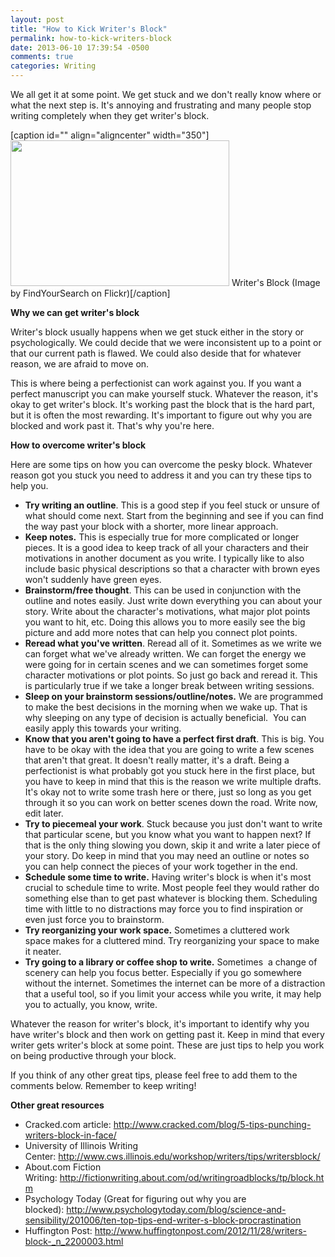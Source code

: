 ```yaml
---
layout: post
title: "How to Kick Writer's Block"
permalink: how-to-kick-writers-block
date: 2013-06-10 17:39:54 -0500
comments: true
categories: Writing
---
```

We all get it at some point. We get stuck and we don't really know where or what the next step is. It's annoying and frustrating and many people stop writing completely when they get writer's block.

[caption id="" align="aligncenter" width="350"]<img alt="" src="http://farm9.staticflickr.com/8164/7457566224_0acbc8e90e.jpg" width="350" height="233" /> Writer's Block (Image by FindYourSearch on Flickr)[/caption]

<strong>Why we can get writer's block</strong>

Writer's block usually happens when we get stuck either in the story or psychologically. We could decide that we were inconsistent up to a point or that our current path is flawed. We could also deside that for whatever reason, we are afraid to move on.

This is where being a perfectionist can work against you. If you want a perfect manuscript you can make yourself stuck. Whatever the reason, it's okay to get writer's block. It's working past the block that is the hard part, but it is often the most rewarding. It's important to figure out why you are blocked and work past it. That's why you're here.

<strong>How to overcome writer's block</strong>

Here are some tips on how you can overcome the pesky block. Whatever reason got you stuck you need to address it and you can try these tips to help you.
<ul>
	<li><span style="line-height: 13px;"><strong>Try writing an outline</strong>. This is a good step if you feel stuck or unsure of what should come next. Start from the beginning and see if you can find the way past your block with a shorter, more linear approach. </span></li>
	<li><strong>Keep notes.</strong> This is especially true for more complicated or longer pieces. It is a good idea to keep track of all your characters and their motivations in another document as you write. I typically like to also include basic physical descriptions so that a character with brown eyes won't suddenly have green eyes.</li>
	<li><strong>Brainstorm/free thought</strong>. This can be used in conjunction with the outline and notes easily. Just write down everything you can about your story. Write about the character's motivations, what major plot points you want to hit, etc. Doing this allows you to more easily see the big picture and add more notes that can help you connect plot points.</li>
	<li><strong>Reread what you've written</strong>. Reread all of it. Sometimes as we write we can forget what we've already written. We can forget the energy we were going for in certain scenes and we can sometimes forget some character motivations or plot points. So just go back and reread it. This is particularly true if we take a longer break between writing sessions.</li>
	<li><strong>Sleep on your brainstorm sessions/outline/notes.</strong> We are programmed to make the best decisions in the morning when we wake up. That is why sleeping on any type of decision is actually beneficial.  You can easily apply this towards your writing.</li>
	<li><strong>Know that you aren't going to have a perfect first draft</strong>. This is big. You have to be okay with the idea that you are going to write a few scenes that aren't that great. It doesn't really matter, it's a draft. Being a perfectionist is what probably got you stuck here in the first place, but you have to keep in mind that this is the reason we write multiple drafts. It's okay not to write some trash here or there, just so long as you get through it so you can work on better scenes down the road. Write now, edit later.</li>
	<li><strong>Try to piecemeal your work</strong>. Stuck because you just don't want to write that particular scene, but you know what you want to happen next? If that is the only thing slowing you down, skip it and write a later piece of your story. Do keep in mind that you may need an outline or notes so you can help connect the pieces of your work together in the end.</li>
	<li><strong>Schedule some time to write.</strong> Having writer's block is when it's most crucial to schedule time to write. Most people feel they would rather do something else than to get past whatever is blocking them. Scheduling time with little to no distractions may force you to find inspiration or even just force you to brainstorm.</li>
	<li><strong>Try reorganizing your work space.</strong> Sometimes a cluttered work space makes for a cluttered mind. Try reorganizing your space to make it neater.</li>
	<li><strong>Try going to a library or coffee shop to write.</strong> Sometimes  a change of scenery can help you focus better. Especially if you go somewhere without the internet. Sometimes the internet can be more of a distraction that a useful tool, so if you limit your access while you write, it may help you to actually, you know, write.</li>
</ul>
Whatever the reason for writer's block, it's important to identify why you have writer's block and then work on getting past it. Keep in mind that every writer gets writer's block at some point. These are just tips to help you work on being productive through your block.

If you think of any other great tips, please feel free to add them to the comments below. Remember to keep writing!

<strong>Other great resources</strong>
<ul>
	<li><span style="line-height: 13px;">Cracked.com article: <a href="http://www.cracked.com/blog/5-tips-punching-writers-block-in-face/">http://www.cracked.com/blog/5-tips-punching-writers-block-in-face/</a></span></li>
	<li>University of Illinois Writing Center: <a href="http://www.cws.illinois.edu/workshop/writers/tips/writersblock/">http://www.cws.illinois.edu/workshop/writers/tips/writersblock/</a></li>
	<li>About.com Fiction Writing: <a href="http://fictionwriting.about.com/od/writingroadblocks/tp/block.htm">http://fictionwriting.about.com/od/writingroadblocks/tp/block.htm</a></li>
	<li>Psychology Today (Great for figuring out why you are blocked): <a href="http://www.psychologytoday.com/blog/science-and-sensibility/201006/ten-top-tips-end-writer-s-block-procrastination">http://www.psychologytoday.com/blog/science-and-sensibility/201006/ten-top-tips-end-writer-s-block-procrastination</a></li>
	<li>Huffington Post: <a href="http://www.huffingtonpost.com/2012/11/28/writers-block-_n_2200003.html">http://www.huffingtonpost.com/2012/11/28/writers-block-_n_2200003.html</a></li>
</ul>